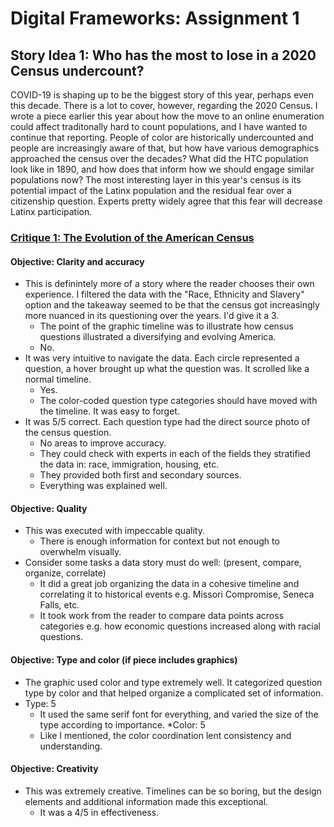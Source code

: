# Digital Frameworks: Assignment 1
## Story Idea 1: Who has the most to lose in a 2020 Census undercount?
COVID-19 is shaping up to be the biggest story of this year, perhaps even this decade. There is a lot to cover, however, regarding the 2020 Census. I wrote a piece earlier this year about how the move to an online enumeration could affect traditonally hard to count populations, and I have wanted to continue that reporting. People of color are historically undercounted and people are increasingly aware of that, but how have various demographics approached the census over the decades? What did the HTC population look like in 1890, and how does that inform how we should engage similar populations now? The most interesting layer in this year's census is its potential impact of the Latinx population and the residual fear over a citizenship question. Experts pretty widely agree that this fear will decrease Latinx participation. 

### [Critique 1: The Evolution of the American Census](https://pudding.cool/2020/03/census-history/)
#### Objective: Clarity and accuracy

* This is definintely more of a story where the reader chooses their own experience. I filtered the data with the "Race, Ethnicity and Slavery" option and the takeaway seemed to be that the census got increasingly more nuanced in its questioning over the years. I'd give it a 3. 
   * The point of the graphic timeline was to illustrate how census questions illustrated a diversifying and evolving America.
   * No.
* It was very intuitive to navigate the data. Each circle represented a question, a hover brought up what the question was. It scrolled like a normal timeline.
   * Yes. 
   * The color-coded question type categories should have moved with the timeline. It was easy to forget.
* It was 5/5 correct. Each question type had the direct source photo of the census question.
   * No areas to improve accuracy.
   * They could check with experts in each of the fields they stratified the data in: race, immigration, housing, etc.
   * They provided both first and secondary sources.
   * Everything was explained well. 

#### Objective: Quality

* This was executed with impeccable quality. 
   * There is enough information for context but not enough to overwhelm visually. 
* Consider some tasks a data story must do well: (present, compare, organize, correlate)
   * It did a great job organizing the data in a cohesive timeline and correlating it to historical events e.g. Missori Compromise, Seneca Falls, etc.
   * It took work from the reader to compare data points across categories e.g. how economic questions increased along with racial questions.

#### Objective: Type and color (if piece includes graphics)

* The graphic used color and type extremely well. It categorized question type by color and that helped organize a complicated set of information.
* Type: 5
   * It used the same serif font for everything, and varied the size of the type according to importance.
*Color: 5
   * Like I mentioned, the color coordination lent consistency and understanding. 
   
#### Objective: Creativity

* This was extremely creative. Timelines can be so boring, but the design elements and additional information made this exceptional.
   * It was a 4/5 in effectiveness. 

